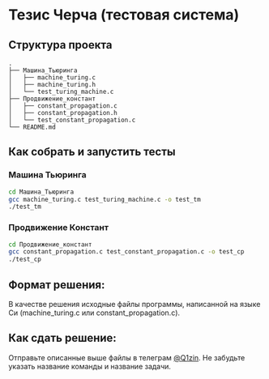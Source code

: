 
# Тезис Черча (тестовая система)

## Структура проекта
```
.
├── Машина_Тьюринга
│   ├── machine_turing.c
│   ├── machine_turing.h
│   └── test_turing_machine.c
├── Продвижение_констант
│   ├── constant_propagation.c
│   ├── constant_propagation.h
│   └── test_constant_propagation.c
└── README.md
```

## Как собрать и запустить тесты
### Машина Тьюринга
```bash
cd Машина_Тьюринга
gcc machine_turing.c test_turing_machine.c -o test_tm
./test_tm
```

### Продвижение Констант
```bash
cd Продвижение_констант
gcc constant_propagation.c test_constant_propagation.c -o test_cp
./test_cp
```

## Формат решения:
В качестве решения исходные файлы программы, написанной на языке Си (machine_turing.c или constant_propagation.c).


## Как сдать решение:
Отправьте описанные выше файлы в телеграм [@Q1zin](https://t.me/Q1zin).
Не забудьте указать название команды и название задачи.

